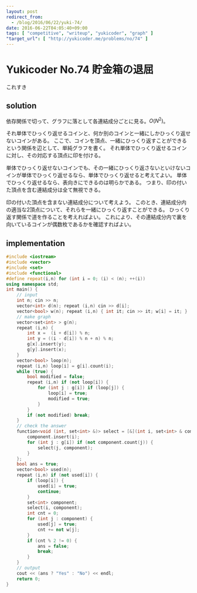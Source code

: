 ```yaml
---
layout: post
redirect_from:
  - /blog/2016/06/22/yuki-74/
date: 2016-06-22T04:05:40+09:00
tags: [ "competitive", "writeup", "yukicoder", "graph" ]
"target_url": [ "http://yukicoder.me/problems/no/74" ]
---
```


# Yukicoder No.74 貯金箱の退屈

これすき

## solution

依存関係で切って、グラフに落として各連結成分ごとに見る。$O(N^2)$。

それ単体でひっくり返せるコインと、何か別のコインと一緒にしかひっくり返せないコインがある。
ここで、コインを頂点、一緒にひっくり返すことができるという関係を辺として、単純グラフを書く。
それ単体でひっくり返せるコインに対し、その対応する頂点に印を付ける。

単体でひっくり返せないコインでも、その一緒にひっくり返さないといけないコインが単体でひっくり返せるなら、単体でひっくり返せると考えてよい。
単体でひっくり返せるなら、表向きにできるのは明らかである。
つまり、印の付いた頂点を含む連結成分は全て無視できる。

印の付いた頂点を含まない連結成分について考えよう。
このとき、連結成分内の適当な$2$頂点について、それらを一緒にひっくり返すことができる。
ひっくり返す関係で道を作ることを考えればよい。
これにより、その連結成分内で裏を向いているコインが偶数枚であるかを確認すればよい。

## implementation

``` c++
#include <iostream>
#include <vector>
#include <set>
#include <functional>
#define repeat(i,n) for (int i = 0; (i) < (n); ++(i))
using namespace std;
int main() {
    // input
    int n; cin >> n;
    vector<int> d(n); repeat (i,n) cin >> d[i];
    vector<bool> w(n); repeat (i,n) { int it; cin >> it; w[i] = it; }
    // make graph
    vector<set<int> > g(n);
    repeat (i,n) {
        int x =  (i + d[i]) % n;
        int y = ((i - d[i]) % n + n) % n;
        g[x].insert(y);
        g[y].insert(x);
    }
    vector<bool> loop(n);
    repeat (i,n) loop[i] = g[i].count(i);
    while (true) {
        bool modified = false;
        repeat (i,n) if (not loop[i]) {
            for (int j : g[i]) if (loop[j]) {
                loop[i] = true;
                modified = true;
            }
        }
        if (not modified) break;
    }
    // check the answer
    function<void (int, set<int> &)> select = [&](int i, set<int> & component) {
        component.insert(i);
        for (int j : g[i]) if (not component.count(j)) {
            select(j, component);
        }
    };
    bool ans = true;
    vector<bool> used(n);
    repeat (i,n) if (not used[i]) {
        if (loop[i]) {
            used[i] = true;
            continue;
        }
        set<int> component;
        select(i, component);
        int cnt = 0;
        for (int j : component) {
            used[j] = true;
            cnt += not w[j];
        }
        if (cnt % 2 != 0) {
            ans = false;
            break;
        }
    }
    // output
    cout << (ans ? "Yes" : "No") << endl;
    return 0;
}
```
